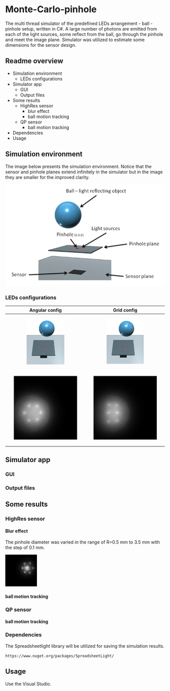 # Monte-Carlo-pinhole

The multi thread simulator of the predefined LEDs arrangement - ball - pinhole setup, written in C#. A large number of photons are emitted from each of the light sources, some reflect from the ball, go through the pinhole and meet the image plane. Simulator was utilized to estimate some dimensions for the sensor design.

## Readme overview

* Simulation environment
  * LEDs configurations
* Simulator app
  * GUI
  * Output files
* Some results
  * HighRes sensor
    * blur effect
    * ball motion tracking
  * QP sensor
    * ball motion tracking
* Dependencies
* Usage

## Simulation environment

The image below presents the simulation environment. Notice that the sensor and pinhole planes extend infinitely in the simulator but in the image they are smaller for the improved clarity.

![Overview image](./src/Readme.png)

### LEDs configurations

| Angular config  | Grid config |
| ------------- | ------------- |
| <p align="center"><img src="./src/angsm.png" width="50%" height="50%"></p> | <p align="center"><img src="./src/gridsm.png" width="50%" height="50%"></p>  |
| <p align="center"><img src="./src/anglren.png"></p>  | <p align="center"><img src="./src/gridren.png"></p>  |

## Simulator app
### GUI
### Output files
## Some results
### HighRes sensor
#### Blur effect
The pinhole diameter was varied in the range of R=0.5 mm to 3.5 mm with the step of 0.1 mm.

![blur image](./src/blur2.gif)


#### ball motion tracking
### QP sensor
#### ball motion tracking
   
### Dependencies

The Spreadsheetlight library will be utilized for saving the simulation results.
```
https://www.nuget.org/packages/SpreadsheetLight/
```

## Usage

Use the Visual Studio.
